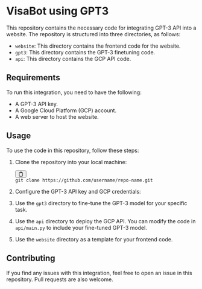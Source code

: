 # VisaBot using GPT3

This repository contains the necessary code for integrating GPT-3 API into a website. The repository is structured into three directories, as follows:

* `website`: This directory contains the frontend code for the website.
* `gpt3`: This directory contains the GPT-3 finetuning code.
* `api`: This directory contains the GCP API code.

## Requirements

To run this integration, you need to have the following:

* A GPT-3 API key.
* A Google Cloud Platform (GCP) account.
* A web server to host the website.

## Usage

To use the code in this repository, follow these steps:

1. Clone the repository into your local machine:

   <pre><div class="bg-black rounded-md mb-4"><div class="flex items-center relative text-gray-200 bg-gray-800 px-4 py-2 text-xs font-sans justify-between rounded-t-md"><span></span><button class="flex ml-auto gap-2"><svg stroke="currentColor" fill="none" stroke-width="2" viewBox="0 0 24 24" stroke-linecap="round" stroke-linejoin="round" class="h-4 w-4" height="1em" width="1em" xmlns="http://www.w3.org/2000/svg"><path d="M16 4h2a2 2 0 0 1 2 2v14a2 2 0 0 1-2 2H6a2 2 0 0 1-2-2V6a2 2 0 0 1 2-2h2"></path><rect x="8" y="2" width="8" height="4" rx="1" ry="1"></rect></svg></button></div><div class="p-4 overflow-y-auto"><code class="!whitespace-pre hljs language-bash">git clone https://github.com/username/repo-name.git
   </code></div></div></pre>
2. Configure the GPT-3 API key and GCP credentials:
3. Use the `gpt3` directory to fine-tune the GPT-3 model for your specific task.
4. Use the `api` directory to deploy the GCP API. You can modify the code in `api/main.py` to include your fine-tuned GPT-3 model.
5. Use the `website` directory as a template for your frontend code. 

## Contributing

If you find any issues with this integration, feel free to open an issue in this repository. Pull requests are also welcome.
